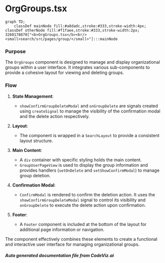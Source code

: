 # OrgGroups.tsx

```mermaid
graph TD;
    classDef mainNode fill:#a8dadc,stroke:#333,stroke-width:4px;
classDef otherNode fill:#f1faee,stroke:#333,stroke-width:2px;
3260178870["<b>OrgGroups.tsx</b><br/><small>search/src/pages/group/</small>"]:::mainNode

```
### Purpose
The `OrgGroups` component is designed to manage and display organizational groups within a user interface. It integrates various sub-components to provide a cohesive layout for viewing and deleting groups.

### Flow
1. **State Management**: 
   - `showConfirmGroupDeleteModal` and `onGroupDelete` are signals created using `createSignal` to manage the visibility of the confirmation modal and the delete action respectively.

2. **Layout**:
   - The component is wrapped in a `SearchLayout` to provide a consistent layout structure.

3. **Main Content**:
   - A `div` container with specific styling holds the main content.
   - `GroupUserPageView` is used to display the group information and provides handlers (`setOnDelete` and `setShowConfirmModal`) to manage group deletion.

4. **Confirmation Modal**:
   - `ConfirmModal` is rendered to confirm the deletion action. It uses the `showConfirmGroupDeleteModal` signal to control its visibility and `onGroupDelete` to execute the delete action upon confirmation.

5. **Footer**:
   - A `Footer` component is included at the bottom of the layout for additional page information or navigation.

The component effectively combines these elements to create a functional and interactive user interface for managing organizational groups.

##### Auto generated documentation file from CodeViz.ai
